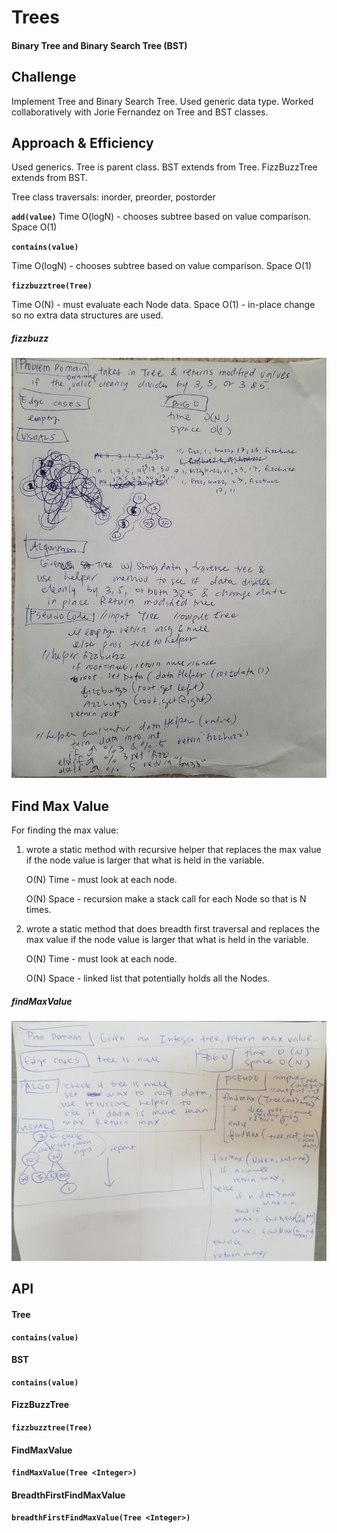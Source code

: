 # Trees
<!-- Short summary or background information -->
#### Binary Tree and Binary Search Tree (BST)
## Challenge
<!-- Description of the challenge -->
Implement Tree and Binary Search Tree.
Used generic data type.
Worked collaboratively with Jorie Fernandez on Tree and BST classes.

## Approach & Efficiency
<!-- What approach did you take? Why? What is the Big O space/time for this approach? -->
Used generics.
Tree is parent class.
BST extends from Tree.
FizzBuzzTree extends from BST.

Tree class traversals:
inorder, 
preorder,
postorder

**`add(value)`**
Time O(logN) - chooses subtree based on value comparison.
Space O(1)

**`contains(value)`**

Time O(logN) - chooses subtree based on value comparison.
Space O(1)

**`fizzbuzztree(Tree)`**

Time O(N) - must evaluate each Node data.
Space O(1) - in-place change so no extra data structures are used.

##### fizzbuzz
![code](../401-code-challenges/assets/fizzbuzz.jpg)

## Find Max Value
For finding the max value:
1. wrote a static method with recursive helper that
    replaces the max value if the node value is larger that what is held in the variable.
    
    O(N) Time - must look at each node.
    
    O(N) Space - recursion make a stack call for each Node so that is N times.

2. wrote a static method that does breadth first traversal and
    replaces the max value if the node value is larger that what is held in the variable.
    
    O(N) Time - must look at each node.
    
    O(N) Space - linked list that potentially holds all the Nodes.

##### findMaxValue
![code](../401-code-challenges/assets/findmax.jpg)

## API
#### Tree
**`contains(value)`**

#### BST
**`contains(value)`**

#### FizzBuzzTree
**`fizzbuzztree(Tree)`**

#### FindMaxValue
**`findMaxValue(Tree <Integer>)`**

#### BreadthFirstFindMaxValue
**`breadthFirstFindMaxValue(Tree <Integer>)`**

